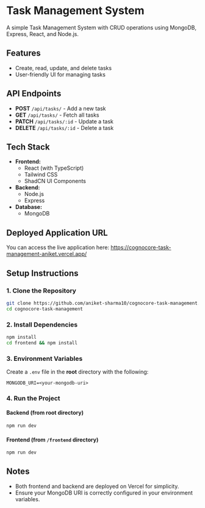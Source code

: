 # Task Management System

A simple Task Management System with CRUD operations using MongoDB, Express, React, and Node.js.

## Features
- Create, read, update, and delete tasks
- User-friendly UI for managing tasks

## API Endpoints
- **POST** `/api/tasks/` - Add a new task
- **GET** `/api/tasks/` - Fetch all tasks
- **PATCH** `/api/tasks/:id` - Update a task
- **DELETE** `/api/tasks/:id` - Delete a task

## Tech Stack
- **Frontend:** 
  - React (with TypeScript)
  - Tailwind CSS
  - ShadCN UI Components
- **Backend:** 
  - Node.js
  - Express
- **Database:**
  - MongoDB

## Deployed Application URL
You can access the live application here: https://cognocore-task-management-aniket.vercel.app/

## Setup Instructions

### 1. Clone the Repository
```bash
git clone https://github.com/aniket-sharma10/cognocore-task-management.git
cd cognocore-task-management
```

### 2. Install Dependencies
```bash
npm install
cd frontend && npm install
```

### 3. Environment Variables
Create a `.env` file in the **root** directory with the following:
```
MONGODB_URI=<your-mongodb-uri>
```

### 4. Run the Project
#### Backend (from root directory)
```bash
npm run dev
```
#### Frontend (from `/frontend` directory)
```bash
npm run dev
```

## Notes
- Both frontend and backend are deployed on Vercel for simplicity.
- Ensure your MongoDB URI is correctly configured in your environment variables.